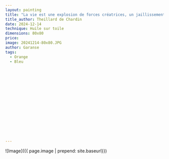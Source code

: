 ```yaml
---
layout: painting
title: "La vie est une explosion de forces créatrices, un jaillissement incessant de possibles." 
title_author: Theillard de Chardin		                                                  
date: 2024-12-14
technique: Huile sur toile 
dimensions: 80x80
price: 
image: 20241214-80x80.JPG 
author: Garanse
tags:
  - Orange
  - Bleu
  
  
  
  
  
  
  
  
  
  
  
  
  
  
  
  
---
```

![Image]({{ page.image | prepend: site.baseurl}})

